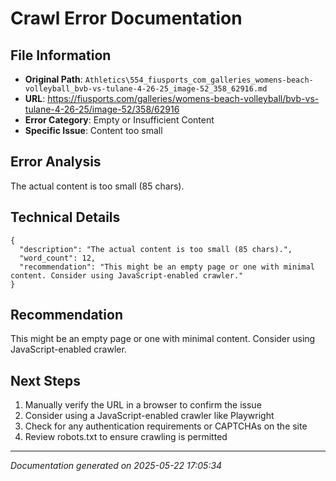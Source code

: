 # Crawl Error Documentation

## File Information
- **Original Path**: `Athletics\554_fiusports_com_galleries_womens-beach-volleyball_bvb-vs-tulane-4-26-25_image-52_358_62916.md`
- **URL**: https://fiusports.com/galleries/womens-beach-volleyball/bvb-vs-tulane-4-26-25/image-52/358/62916
- **Error Category**: Empty or Insufficient Content
- **Specific Issue**: Content too small

## Error Analysis
The actual content is too small (85 chars).

## Technical Details
```
{
  "description": "The actual content is too small (85 chars).",
  "word_count": 12,
  "recommendation": "This might be an empty page or one with minimal content. Consider using JavaScript-enabled crawler."
}
```

## Recommendation
This might be an empty page or one with minimal content. Consider using JavaScript-enabled crawler.

## Next Steps
1. Manually verify the URL in a browser to confirm the issue
2. Consider using a JavaScript-enabled crawler like Playwright
3. Check for any authentication requirements or CAPTCHAs on the site
4. Review robots.txt to ensure crawling is permitted

---
*Documentation generated on 2025-05-22 17:05:34*
